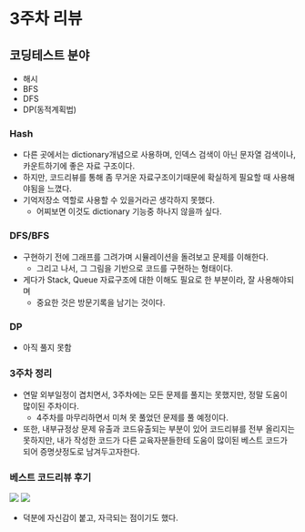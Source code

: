 # 3주차 리뷰

## 코딩테스트 분야
- 해시
- BFS
- DFS
- DP(동적계획법)

### Hash
- 다른 곳에서는 dictionary개념으로 사용하며, 인덱스 검색이 아닌 문자열 검색이나, 카운트하기에 좋은 자료 구조이다. 
- 하지만, 코드리뷰를 통해 좀 무거운 자료구조이기때문에 확실하게 필요할 때 사용해야됨을 느꼈다.
- 기억저장소 역할로 사용할 수 있을거라곤 생각하지 못했다. 
  - 어찌보면 이것도 dictionary 기능중 하나지 않을까 싶다. 

### DFS/BFS
 - 구현하기 전에 그래프를 그려가며 시뮬레이션을 돌려보고 문제를 이해한다.
   - 그리고 나서, 그 그림을 기반으로 코드를 구현하는 형태이다. 
 - 게다가 Stack, Queue 자료구조에 대한 이해도 필요로 한 부분이라, 잘 사용해야되며
    - 중요한 것은 방문기록을 남기는 것이다.

### DP
 - 아직 풀지 못함

### 3주차 정리 
- 연말 외부일정이 겹치면서, 3주차에는 모든 문제를 풀지는 못했지만, 정말 도움이 많이된 주차이다. 
  - 4주차를 마무리하면서 미쳐 못 풀었던 문제를 풀 예정이다. 
- 또한, 내부규정상 문제 유출과 코드유출되는 부분이 있어 코드리뷰를 전부 올리지는 못하지만, 내가 작성한 코드가 다른 교육자분들한테 도움이 많이된 베스트 코드가 되어 증명샷정도로 남겨두고자한다.

### 베스트 코드리뷰 후기
<img src="https://user-images.githubusercontent.com/104331549/206905747-09421b31-54fe-48ca-9f9f-4e1f235fc6fc.png"> 
<img src="https://user-images.githubusercontent.com/104331549/206905751-c23f8d37-43dd-4d14-bf05-fb954dd14513.png">

- 덕분에 자신감이 붙고, 자극되는 점이기도 했다.